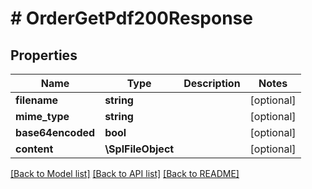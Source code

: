 # # OrderGetPdf200Response

## Properties

Name | Type | Description | Notes
------------ | ------------- | ------------- | -------------
**filename** | **string** |  | [optional]
**mime_type** | **string** |  | [optional]
**base64encoded** | **bool** |  | [optional]
**content** | **\SplFileObject** |  | [optional]

[[Back to Model list]](../../README.md#models) [[Back to API list]](../../README.md#endpoints) [[Back to README]](../../README.md)
